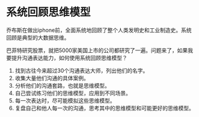 # 系统回顾思维模型

乔布斯在做出iphone前，全面系统地回顾了整个人类发明史和工业制造史。系统回顾是典型的大数据思维。

巴菲特研究股票，就把5000家美国上市的公司都研究了一遍。问题来了，如果我要提升沟通表达能力，如何使用系统回顾思维模型？

1. 找到古往今来超过30个沟通表达大师，列出他们的名字。
2. 收集大量他们沟通的具体案例。
3. 分析他们的沟通套路，也就是思维模型。
4. 自己尝试练习他们的思维模型，应用到不同场景。
5. 每一次表达时，尽可能模拟这些思维模型。
6. 复盘自己和他人每一次的沟通，思考其中的思维模型和可能更好的思维模型。
